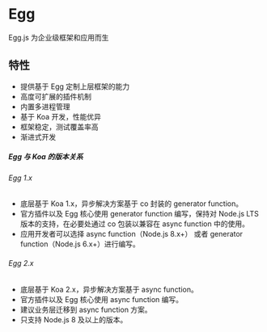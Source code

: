 # Egg
Egg.js 为企业级框架和应用而生


## 特性

* 提供基于 Egg 定制上层框架的能力
* 高度可扩展的插件机制
* 内置多进程管理
* 基于 Koa 开发，性能优异
* 框架稳定，测试覆盖率高
* 渐进式开发




##### Egg 与 Koa 的版本关系
###### Egg 1.x
* 底层基于 Koa 1.x，异步解决方案基于 co 封装的 generator function。
* 官方插件以及 Egg 核心使用 generator function 编写，保持对 Node.js LTS 版本的支持，在必要处通过 co 包装以兼容在 async function 中的使用。
* 应用开发者可以选择 async function（Node.js 8.x+） 或者 generator function（Node.js 6.x+）进行编写。

###### Egg 2.x
* 底层基于 Koa 2.x，异步解决方案基于 async function。
* 官方插件以及 Egg 核心使用 async function 编写。
* 建议业务层迁移到 async function 方案。
* 只支持 Node.js 8 及以上的版本。
